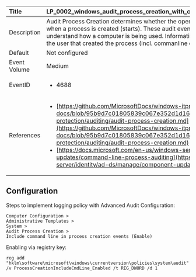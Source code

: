 | Title          | LP_0002_windows_audit_process_creation_with_commandline       |
|:---------------|:------------------|
| Description    | Audit Process Creation determines whether the operating  system generates audit events when a process is created (starts).  These audit events can help you track user activity and understand  how a computer is being used. Information includes the name of the  program or the user that created the process (incl. commanline of new process). |
| Default        | Not configured     |
| Event Volume   | Medium     |
| EventID        | <ul><li>4688</li></ul> |
| References     | <ul><li>[https://github.com/MicrosoftDocs/windows-itpro-docs/blob/95b9d7c01805839c067e352d1d16702604b15f11/windows/security/threat-protection/auditing/audit-process-creation.md](https://github.com/MicrosoftDocs/windows-itpro-docs/blob/95b9d7c01805839c067e352d1d16702604b15f11/windows/security/threat-protection/auditing/audit-process-creation.md)</li><li>[https://docs.microsoft.com/en-us/windows-server/identity/ad-ds/manage/component-updates/command-line-process-auditing](https://docs.microsoft.com/en-us/windows-server/identity/ad-ds/manage/component-updates/command-line-process-auditing)</li></ul> |



## Configuration

Steps to implement logging policy with Advanced Audit Configuration:
```
Computer Configuration > 
Administrative Templates > 
System > 
Audit Process Creation >
Include command line in process creation events (Enable)
```
Enabling via registry key:
```
reg add "hklm\software\microsoft\windows\currentversion\policies\system\audit" /v ProcessCreationIncludeCmdLine_Enabled /t REG_DWORD /d 1
```


